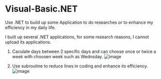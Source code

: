 # Visual-Basic.NET
Use .NET to build up some Application to do researches or to enhance my efficiency in my daily life.

I built up several .NET applications, for some research reasons, I cannot upload its applications.

01. Caculate days between 2 specific days and can choose once or twice a week with choosen week such as Wednsday.
![image](https://github.com/horoyukinokelvin/Visual-Basic.NET/blob/master/Calendar_App_betweeb%20Days_once%20or%20twice%20a%20week.PNG)

02. Use subroutine to reduce lines in coding and enhance its efficiency.
![image](https://github.com/horoyukinokelvin/Visual-Basic.NET/blob/master/layout_pic/Calendar_App_with_subroutine.PNG)
